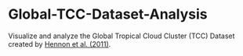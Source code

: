 # Global-TCC-Dataset-Analysis
Visualize and analyze the Global Tropical Cloud Cluster (TCC) Dataset created by [Hennon et al. (2011)](https://journals.ametsoc.org/doi/full/10.1175/2010JTECHA1522.1).
